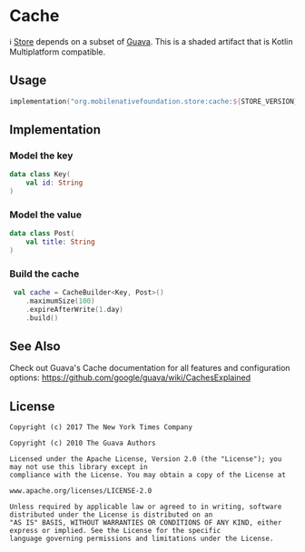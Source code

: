 # Cache

ℹ️ [Store](https://github.com/MobileNativeFoundation/Store) depends on a subset of [Guava](https://github.com/google/guava).
This is a shaded artifact that is Kotlin Multiplatform compatible.

## Usage

```kotlin
implementation("org.mobilenativefoundation.store:cache:${STORE_VERSION}")
```

## Implementation

### Model the key

```kotlin
data class Key(
    val id: String
)
```

### Model the value

```kotlin
data class Post(
    val title: String
)
```

### Build the cache

```kotlin
 val cache = CacheBuilder<Key, Post>()
    .maximumSize(100)
    .expireAfterWrite(1.day)
    .build()
```

## See Also

Check out Guava's Cache documentation for all features and configuration options:
https://github.com/google/guava/wiki/CachesExplained

## License

```text
Copyright (c) 2017 The New York Times Company

Copyright (c) 2010 The Guava Authors

Licensed under the Apache License, Version 2.0 (the "License"); you may not use this library except in 
compliance with the License. You may obtain a copy of the License at

www.apache.org/licenses/LICENSE-2.0

Unless required by applicable law or agreed to in writing, software distributed under the License is distributed on an 
"AS IS" BASIS, WITHOUT WARRANTIES OR CONDITIONS OF ANY KIND, either express or implied. See the License for the specific 
language governing permissions and limitations under the License.
```
